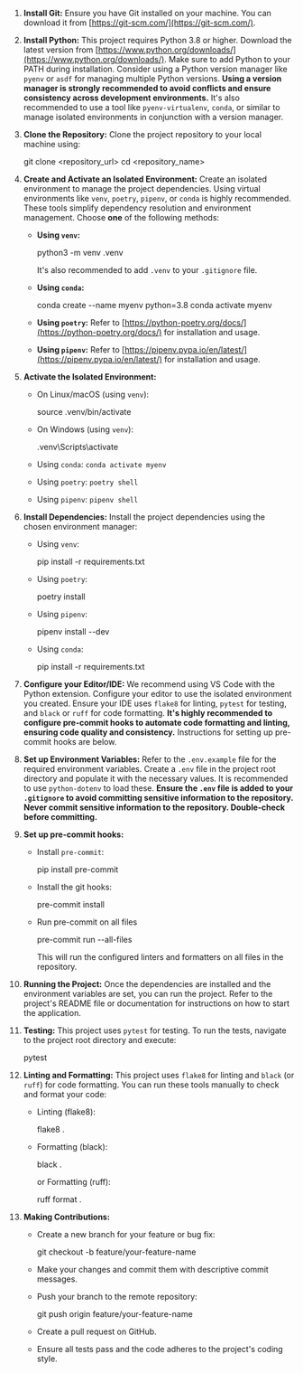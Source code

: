 1. **Install Git:** Ensure you have Git installed on your machine. You can download it from [https://git-scm.com/](https://git-scm.com/).

2. **Install Python:** This project requires Python 3.8 or higher. Download the latest version from [https://www.python.org/downloads/](https://www.python.org/downloads/). Make sure to add Python to your PATH during installation. Consider using a Python version manager like `pyenv` or `asdf` for managing multiple Python versions. **Using a version manager is strongly recommended to avoid conflicts and ensure consistency across development environments.** It's also recommended to use a tool like `pyenv-virtualenv`, `conda`, or similar to manage isolated environments in conjunction with a version manager.

3. **Clone the Repository:** Clone the project repository to your local machine using:

   
   git clone <repository_url>
   cd <repository_name>
   

4. **Create and Activate an Isolated Environment:** Create an isolated environment to manage the project dependencies. Using virtual environments like `venv`, `poetry`, `pipenv`, or `conda` is highly recommended. These tools simplify dependency resolution and environment management. Choose **one** of the following methods:

   * **Using `venv`:**

     
     python3 -m venv .venv
     

     It's also recommended to add `.venv` to your `.gitignore` file.

   * **Using `conda`:**

     
     conda create --name myenv python=3.8
     conda activate myenv
     

   * **Using `poetry`:** Refer to [https://python-poetry.org/docs/](https://python-poetry.org/docs/) for installation and usage.
   * **Using `pipenv`:** Refer to [https://pipenv.pypa.io/en/latest/](https://pipenv.pypa.io/en/latest/) for installation and usage.

5. **Activate the Isolated Environment:**

   * On Linux/macOS (using `venv`):

     
     source .venv/bin/activate
     

   * On Windows (using `venv`):

     
     .venv\Scripts\activate
     

   * Using `conda`: `conda activate myenv`
   * Using `poetry`: `poetry shell`
   * Using `pipenv`: `pipenv shell`

6. **Install Dependencies:** Install the project dependencies using the chosen environment manager:

   * Using `venv`:

     
     pip install -r requirements.txt
     

   * Using `poetry`:

     
     poetry install
     

   * Using `pipenv`:

     
     pipenv install --dev
     

   * Using `conda`:

     
     pip install -r requirements.txt
     

7. **Configure your Editor/IDE:** We recommend using VS Code with the Python extension. Configure your editor to use the isolated environment you created. Ensure your IDE uses `flake8` for linting, `pytest` for testing, and `black` or `ruff` for code formatting. **It's highly recommended to configure pre-commit hooks to automate code formatting and linting, ensuring code quality and consistency.** Instructions for setting up pre-commit hooks are below.

8. **Set up Environment Variables:** Refer to the `.env.example` file for the required environment variables. Create a `.env` file in the project root directory and populate it with the necessary values. It is recommended to use `python-dotenv` to load these. **Ensure the `.env` file is added to your `.gitignore` to avoid committing sensitive information to the repository. Never commit sensitive information to the repository. Double-check before committing.**

9. **Set up pre-commit hooks:**

    * Install `pre-commit`:

        
        pip install pre-commit
        

    * Install the git hooks:

        
        pre-commit install
        

    * Run pre-commit on all files

        
        pre-commit run --all-files
        

        This will run the configured linters and formatters on all files in the repository.

10. **Running the Project:** Once the dependencies are installed and the environment variables are set, you can run the project. Refer to the project's README file or documentation for instructions on how to start the application.

11. **Testing:** This project uses `pytest` for testing. To run the tests, navigate to the project root directory and execute:

    
    pytest
    

12. **Linting and Formatting:** This project uses `flake8` for linting and `black` (or `ruff`) for code formatting. You can run these tools manually to check and format your code:

    * Linting (flake8):

      
      flake8 .
      

    * Formatting (black):

      
      black .
      

      or Formatting (ruff):

      
      ruff format .
      

13. **Making Contributions:**

    * Create a new branch for your feature or bug fix:

      
      git checkout -b feature/your-feature-name
      

    * Make your changes and commit them with descriptive commit messages.
    * Push your branch to the remote repository:

      
      git push origin feature/your-feature-name
      

    * Create a pull request on GitHub.

    * Ensure all tests pass and the code adheres to the project's coding style.